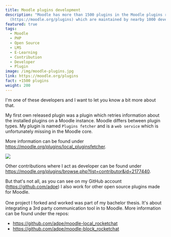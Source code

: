 ```yaml
---
title: Moodle plugins development
description: "Moodle has more than 1500 plugins in the Moodle plugins repository
  (https://moodle.org/plugins) which are maintained by nearby 1000 developers. "
featured: true
tags:
  - Moodle
  - PHP
  - Open Source
  - LMS
  - E-Learning
  - Contribution
  - Developer
  - Plugin
image: /img/moodle-plugins.jpg
link: https://moodle.org/plugins
fact: +1500 plugins
weight: 200
---
```

I'm one of these developers and I want to let you know a bit more about that.

My first own released plugin was a plugin which retries information about the installed plugins on a Moodle instance. Moodle differs between plugin types. My plugin is named `Plugins fetcher` and is a `web service` which is unfortunately missing in the Moodle core.

More information can be found under <https://moodle.org/plugins/local_pluginsfetcher>.

![](/img/result-json.png)

Other contributions where I act as developer can be found under <https://moodle.org/plugins/browse.php?list=contributor&id=2177440>.

But that's not all, as you can see on my GitHub account (<https://github.com/adpe>) I also work for other open source plugins made for Moodle.\
\
One project I forked and worked was part of my bachelor thesis. It's about integrating a 3rd party communication tool in to Moodle. More information can be found under the repos:

* <https://github.com/adpe/moodle-local_rocketchat>
* <https://github.com/adpe/moodle-block_rocketchat>